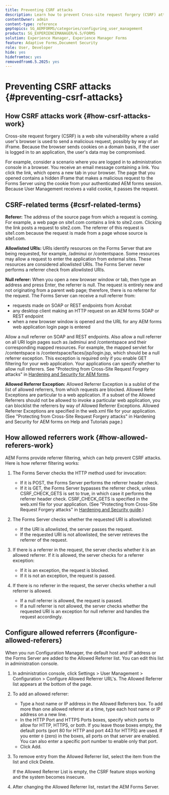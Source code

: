 ```yaml
---
title: Preventing CSRF attacks
description: Learn how to prevent Cross-site request forgery (CSRF) attacks and safeguard user data from being compromised.
contentOwner: admin
content-type: reference
geptopics: SG_AEMFORMS/categories/configuring_user_management
products: SG_EXPERIENCEMANAGER/6.5/FORMS
solution: Experience Manager, Experience Manager Forms
feature: Adaptive Forms,Document Security
role: User, Developer
hide: yes
hidefromtoc: yes
removedfrom6.5.2025: yes
---
```

# Preventing CSRF attacks {#preventing-csrf-attacks}

## How CSRF attacks work {#how-csrf-attacks-work}

Cross-site request forgery (CSRF) is a web site vulnerability where a valid user's browser is used to send a malicious request, possibly by way of an iFrame. Because the browser sends cookies on a domain basis, if the user is logged in to an application, the user's data may be compromised.

For example, consider a scenario where you are logged in to administration console in a browser. You receive an email message containing a link. You click the link, which opens a new tab in your browser. The page that you opened contains a hidden iFrame that makes a malicious request to the Forms Server using the cookie from your authenticated AEM forms session. Because User Management receives a valid cookie, it passes the request.

## CSRF-related terms {#csrf-related-terms}

**Referer:** The address of the source page from which a request is coming. For example, a web page on site1.com contains a link to site2.com. Clicking the link posts a request to site2.com. The referrer of this request is site1.com because the request is made from a page whose source is site1.com.

**Allowlisted URIs:** URIs identify resources on the Forms Server that are being requested, for example, /adminui or /contentspace. Some resources may allow a request to enter the application from external sites. These resources are considered allowlisted URIs. The Forms Server never performs a referrer check from allowlisted URIs.

**Null referer:** When you open a new browser window or tab, then type an address and press Enter, the referrer is null. The request is entirely new and not originating from a parent web page; therefore, there is no referrer for the request. The Forms Server can receive a null referrer from:

* requests made on SOAP or REST endpoints from Acrobat
* any desktop client making an HTTP request on an AEM forms SOAP or REST endpoint
* when a new browser window is opened and the URL for any AEM forms web application login page is entered

Allow a null referrer on SOAP and REST endpoints. Also allow a null referrer on all URI login pages such as /adminui and /contentspace and their corresponding mapped resources. For example, the mapped servlet for /contentspace is /contentspace/faces/jsp/login.jsp, which should be a null referrer exception. This exception is required only if you enable GET filtering for your web application. Your applications can specify whether to allow null referrers. See "Protecting from Cross-Site Request Forgery attacks" in [Hardening and Security for AEM forms](https://help.adobe.com/en_US/livecycle/11.0/HardeningSecurity/index.html).

**Allowed Referrer Exception:** Allowed Referrer Exception is a sublist of the list of allowed referrers, from which requests are blocked. Allowed Refer Exceptions are particular to a web application. If a subset of the Allowed Referrers should not be allowed to invoke a particular web application, you can blocklist the referrers by way of Allowed Referrer Exceptions. Allowed Referrer Exceptions are specified in the web.xml file for your application. (See "Protecting from Cross-Site Request Forgery attacks" in Hardening and Security for AEM forms on Help and Tutorials page.)

## How allowed referrers work {#how-allowed-referers-work}

AEM Forms provide referrer filtering, which can help prevent CSRF attacks. Here is how referrer filtering works:

1. The Forms Server checks the HTTP method used for invocation:

    * If it is POST, the Forms Server performs the referrer header check.
    * If it is GET, the Forms Server bypasses the referrer check, unless CSRF_CHECK_GETS is set to true, in which case it performs the referrer header check. CSRF_CHECK_GETS is specified in the web.xml file for your application. (See "Protecting from Cross-Site Request Forgery attacks" in [Hardening and Security guide](https://help.adobe.com/en_US/livecycle/11.0/HardeningSecurity/index.html).)

1. The Forms Server checks whether the requested URI is allowlisted:

    * If the URI is allowlisted, the server passes the request.
    * If the requested URI is not allowlisted, the server retrieves the referrer of the request.

1. If there is a referrer in the request, the server checks whether it is an allowed referrer. If it is allowed, the server checks for a referrer exception:

    * If it is an exception, the request is blocked.
    * If it is not an exception, the request is passed.

1. If there is no referrer in the request, the server checks whether a null referrer is allowed.

    * If a null referrer is allowed, the request is passed.
    * If a null referrer is not allowed, the server checks whether the requested URI is an exception for null referrer and handles the request accordingly.

## Configure allowed referrers {#configure-allowed-referers}

When you run Configuration Manager, the default host and IP address or the Forms Server are added to the Allowed Referrer list. You can edit this list in administration console.

1. In administration console, click Settings &gt; User Management &gt; Configuration &gt; Configure Allowed Referrer URL's. The Allowed Referrer list appears at the bottom of the page.
1. To add an allowed referrer:

    * Type a host name or IP address in the Allowed Referrers box. To add more than one allowed referrer at a time, type each host name or IP address on a new line.
    * In the HTTP Port and HTTPS Ports boxes, specify which ports to allow for HTTP, HTTPS, or both. If you leave those boxes empty, the default ports (port 80 for HTTP and port 443 for HTTPS) are used. If you enter `0` (zero) in the boxes, all ports on that server are enabled. You can also enter a specific port number to enable only that port.
    * Click Add.

1. To remove entry from the Allowed Referrer list, select the item from the list and click Delete.

   If the Allowed Referrer List is empty, the CSRF feature stops working and the system becomes insecure.

1. After changing the Allowed Referrer list, restart the AEM Forms Server.
